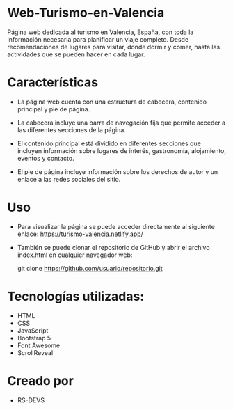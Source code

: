 # Web-Turismo-en-Valencia

Página web dedicada al turismo en Valencia, España, con toda la información necesaria para planificar un viaje completo. Desde recomendaciones de lugares para visitar, donde dormir y comer, hasta las actividades que se pueden hacer en cada lugar.

# Características

- La página web cuenta con una estructura de cabecera, contenido principal y pie de página.

- La cabecera incluye una barra de navegación fija que permite acceder a las diferentes secciones de la página.

- El contenido principal está dividido en diferentes secciones que incluyen información sobre lugares de interés, gastronomía, alojamiento, eventos y contacto.

- El pie de página incluye información sobre los derechos de autor y un enlace a las redes sociales del sitio.

# Uso

- Para visualizar la página se puede acceder directamente al siguiente enlace: https://turismo-valencia.netlify.app/

- También se puede clonar el repositorio de GitHub y abrir el archivo index.html en cualquier navegador web:

    git clone https://github.com/usuario/repositorio.git


# Tecnologías utilizadas:

- HTML
- CSS
- JavaScript
- Bootstrap 5
- Font Awesome
- ScrollReveal

# Creado por

- RS-DEVS
